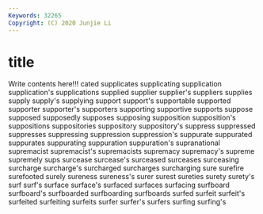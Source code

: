 ```yaml
---
Keywords: 32265
Copyright: (C) 2020 Junjie Li
---
```


# title

Write contents here!!!
cated 
supplicates 
supplicating
supplication 
supplication's 
supplications 
supplied 
supplier 
supplier's 
suppliers 
supplies 
supply 
supply's
supplying 
support 
support's 
supportable 
supported 
supporter 
supporter's 
supporters 
supporting 
supportive
supports 
suppose 
supposed 
supposedly 
supposes 
supposing 
supposition 
supposition's 
suppositions 
suppositories
suppository 
suppository's 
suppress 
suppressed 
suppresses 
suppressing 
suppression 
suppression's 
suppurate 
suppurated
suppurates 
suppurating 
suppuration 
suppuration's 
supranational 
supremacist 
supremacist's 
supremacists 
supremacy 
supremacy's
supreme 
supremely 
sups 
surcease 
surcease's 
surceased 
surceases 
surceasing 
surcharge 
surcharge's
surcharged 
surcharges 
surcharging 
sure 
surefire 
surefooted 
surely 
sureness 
sureness's 
surer
surest 
sureties 
surety 
surety's 
surf 
surf's 
surface 
surface's 
surfaced 
surfaces
surfacing 
surfboard 
surfboard's 
surfboarded 
surfboarding 
surfboards 
surfed 
surfeit 
surfeit's 
surfeited
surfeiting 
surfeits 
surfer 
surfer's 
surfers 
surfing 
surfing's 
